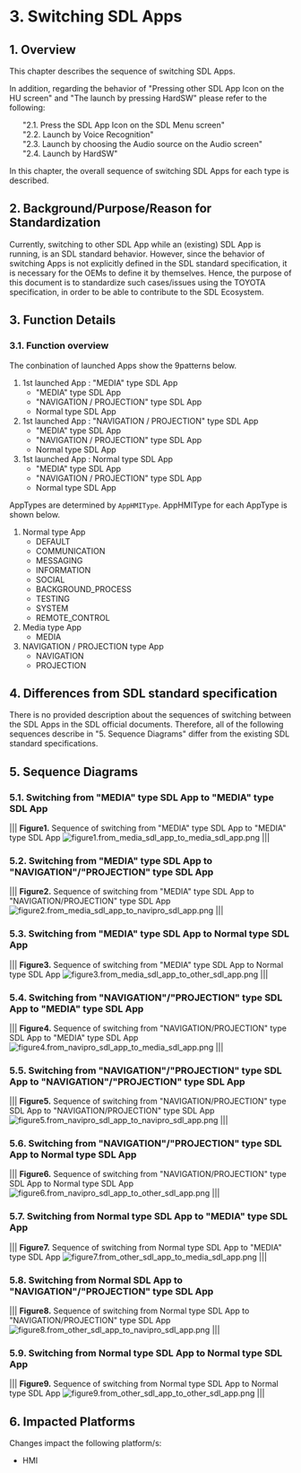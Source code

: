 # 3. Switching SDL Apps

## 1. Overview
This chapter describes the sequence of switching SDL Apps.

In addition, regarding the behavior of "Pressing other SDL App Icon on the HU screen" and "The launch by pressing HardSW" please refer to the following:

<ol>
"2.1. Press the SDL App Icon on the SDL Menu screen"<br>
"2.2. Launch by  Voice Recognition"<br>
"2.3. Launch by choosing the Audio source on the Audio screen"<br>
"2.4. Launch by HardSW"<br>
</ol>

In this chapter, the overall sequence of switching SDL Apps for each type is described.

## 2. Background/Purpose/Reason for Standardization
Currently, switching to other SDL App while an (existing) SDL App is running, is an SDL standard behavior.
However, since the behavior of switching Apps is not explicitly defined in the SDL standard specification, it is necessary for the OEMs to define it by themselves.
Hence, the purpose of this document is to standardize such cases/issues using the TOYOTA specification, in order to be able to contribute to the SDL Ecosystem.

## 3. Function Details
### 3.1. Function overview
The conbination of launched Apps show the 9patterns below.

1. 1st launched App : "MEDIA" type SDL App
    - "MEDIA" type SDL App
    - "NAVIGATION / PROJECTION" type SDL App
    - Normal type SDL App
2.  1st launched App : "NAVIGATION / PROJECTION" type SDL App
    - "MEDIA" type SDL App
    - "NAVIGATION / PROJECTION" type SDL App
    - Normal type SDL App
3.  1st launched App : Normal type SDL App
    - "MEDIA" type SDL App
    - "NAVIGATION / PROJECTION" type SDL App
    - Normal type SDL App

AppTypes are determined by `AppHMIType`. AppHMIType for each AppType is shown below.

1. Normal type App
    - DEFAULT
    - COMMUNICATION
    - MESSAGING
    - INFORMATION
    - SOCIAL
    - BACKGROUND_PROCESS
    - TESTING
    - SYSTEM
    - REMOTE_CONTROL
2. Media type App
    - MEDIA
3. NAVIGATION / PROJECTION type App
    - NAVIGATION
    - PROJECTION

## 4. Differences from SDL standard specification
There is no provided description about the sequences of switching between the SDL Apps in the SDL official documents.
Therefore, all of the following sequences  describe in "5. Sequence Diagrams" differ from the existing SDL standard specifications.

## 5. Sequence Diagrams
### 5.1. Switching from "MEDIA" type SDL App to "MEDIA" type SDL App

|||
**Figure1.** Sequence of switching from "MEDIA" type SDL App to "MEDIA" type SDL App
![figure1.from_media_sdl_app_to_media_sdl_app.png](./assets/figure1.from_media_sdl_app_to_media_sdl_app.png)
|||

### 5.2. Switching from "MEDIA" type SDL App to "NAVIGATION"/"PROJECTION" type SDL App

|||
**Figure2.** Sequence of switching from "MEDIA" type SDL App to "NAVIGATION/PROJECTION" type SDL App
![figure2.from_media_sdl_app_to_navipro_sdl_app.png](./assets/figure2.from_media_sdl_app_to_navipro_sdl_app.png)
|||

### 5.3. Switching from "MEDIA" type SDL App to Normal type SDL App

|||
**Figure3.** Sequence of switching from "MEDIA" type SDL App to Normal type SDL App
![figure3.from_media_sdl_app_to_other_sdl_app.png](./assets/figure3.from_media_sdl_app_to_other_sdl_app.png)
|||

### 5.4. Switching from "NAVIGATION"/"PROJECTION" type SDL App to "MEDIA" type SDL App

|||
**Figure4.** Sequence of switching from "NAVIGATION/PROJECTION" type SDL App to "MEDIA" type SDL App
![figure4.from_navipro_sdl_app_to_media_sdl_app.png](./assets/figure4.from_navipro_sdl_app_to_media_sdl_app.png)
|||

### 5.5. Switching from "NAVIGATION"/"PROJECTION" type SDL App to "NAVIGATION"/"PROJECTION" type SDL App

|||
**Figure5.** Sequence of switching from "NAVIGATION/PROJECTION" type SDL App to "NAVIGATION/PROJECTION" type SDL App
![figure5.from_navipro_sdl_app_to_navipro_sdl_app.png](./assets/figure5.from_navipro_sdl_app_to_navipro_sdl_app.png)
|||

### 5.6. Switching from "NAVIGATION"/"PROJECTION" type SDL App to Normal type SDL App

|||
**Figure6.** Sequence of switching from "NAVIGATION/PROJECTION" type SDL App to Normal type SDL App
![figure6.from_navipro_sdl_app_to_other_sdl_app.png](./assets/figure6.from_navipro_sdl_app_to_other_sdl_app.png)
|||

### 5.7. Switching from Normal type SDL App to "MEDIA" type SDL App

|||
**Figure7.** Sequence of switching from Normal type SDL App to "MEDIA" type SDL App
![figure7.from_other_sdl_app_to_media_sdl_app.png](./assets/figure7.from_other_sdl_app_to_media_sdl_app.png)
|||

### 5.8. Switching from Normal SDL App to "NAVIGATION"/"PROJECTION" type SDL App

|||
**Figure8.** Sequence of switching from Normal type SDL App to "NAVIGATION/PROJECTION" type SDL App
![figure8.from_other_sdl_app_to_navipro_sdl_app.png](./assets/figure8.from_other_sdl_app_to_navipro_sdl_app.png)
|||

### 5.9. Switching from Normal type SDL App to Normal type SDL App

|||
**Figure9.** Sequence of switching from Normal type SDL App to Normal type SDL App
![figure9.from_other_sdl_app_to_other_sdl_app.png](./assets/figure9.from_other_sdl_app_to_other_sdl_app.png)
|||

## 6. Impacted Platforms
Changes impact the following platform/s:
- HMI
